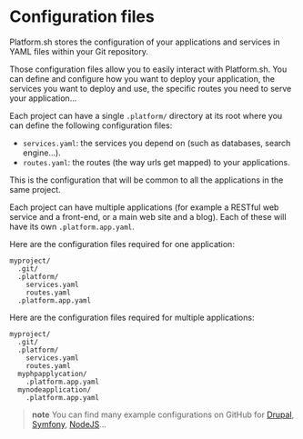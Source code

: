 # Configuration files

Platform.sh stores the configuration of your applications and services in YAML files within your Git repository.

Those configuration files allow you to easily interact with Platform.sh. 
You can define and configure how you want to deploy your application, 
the services you want to deploy and use, the specific routes you need to serve your
application...

Each project can have a single `.platform/` directory at its root where you can define the following configuration files:
* `services.yaml`: the services you depend on (such as databases, search engine...).
* `routes.yaml`: the routes (the way urls get mapped) to your applications. 

This is the configuration that will be common to all the applications in the same project.

Each project can have multiple applications (for example a RESTful web service
and a front-end, or a main web site and a blog). Each of these will have its own `.platform.app.yaml`.

Here are the configuration files required for one application:
```
myproject/
  .git/
  .platform/
    services.yaml
    routes.yaml
  .platform.app.yaml
```

Here are the configuration files required for multiple applications:
```
myproject/
  .git/
  .platform/
    services.yaml
    routes.yaml
  myphpapplycation/
    .platform.app.yaml
  mynodeapplication/
    .platform.app.yaml
```

> **note**
> You can find many example configurations on GitHub for [Drupal](https://github.com/platformsh/platformsh-example-drupal), [Symfony](https://github.com/platformsh/platformsh-example-symfony), [NodeJS](https://github.com/platformsh/platformsh-example-nodejs)...
